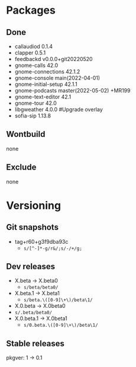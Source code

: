 # Packages
## Done
- callaudiod 0.1.4
- clapper 0.5.1
- feedbackd v0.0.0+git20220520
- gnome-calls 42.0
- gnome-connections 42.1.2
- gnome-console main(2022-04-01)
- gnome-initial-setup 42.1.1
- gnome-podcasts master(2022-05-02) +MR199
- gnome-text-editor 42.1
- gnome-tour 42.0
- libgweather 4.0.0 #Upgrade overlay
- sofia-sip 1.13.8

## Wontbuild
none
## Exclude
none

# Versioning
## Git snapshots
* tag+r60+g3f9dba93c
  * `s/[^-]*-g/r&/;s/-/+/g;`
## Dev releases
* X.beta -> X.beta0
  * `s/beta/beta0/`
* X.beta.1 -> X.beta1
  * `s/beta.\([0-9]\+\)/beta\1/`
* X.0.beta -> X.0beta0
* `s/.beta/beta0/`
* X.0.beta.1 -> X.0beta1
  * `s/0.beta.\([0-9]\+\)/beta\1/`
## Stable releases
pkgver: 1 -> 0.1
